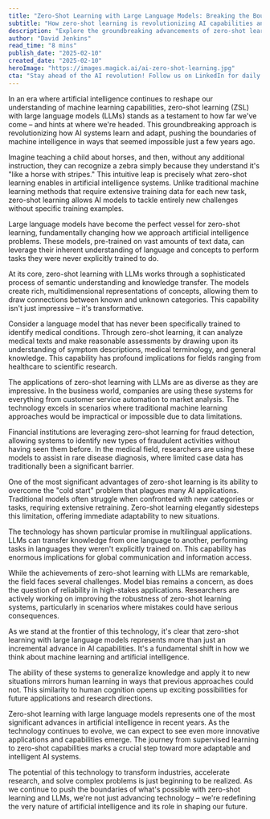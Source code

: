 ```yaml
---
title: "Zero-Shot Learning with Large Language Models: Breaking the Boundaries of AI Understanding"
subtitle: "How zero-shot learning is revolutionizing AI capabilities and reshaping machine intelligence"
description: "Explore the groundbreaking advancements of zero-shot learning with large language models, highlighting how this innovative approach is transforming industries like healthcare and finance by enabling AI to tackle new challenges without specific training."
author: "David Jenkins"
read_time: "8 mins"
publish_date: "2025-02-10"
created_date: "2025-02-10"
heroImage: "https://images.magick.ai/ai-zero-shot-learning.jpg"
cta: "Stay ahead of the AI revolution! Follow us on LinkedIn for daily insights into groundbreaking developments in zero-shot learning and other cutting-edge AI technologies."
---
```


In an era where artificial intelligence continues to reshape our understanding of machine learning capabilities, zero-shot learning (ZSL) with large language models (LLMs) stands as a testament to how far we've come – and hints at where we're headed. This groundbreaking approach is revolutionizing how AI systems learn and adapt, pushing the boundaries of machine intelligence in ways that seemed impossible just a few years ago.

Imagine teaching a child about horses, and then, without any additional instruction, they can recognize a zebra simply because they understand it's "like a horse with stripes." This intuitive leap is precisely what zero-shot learning enables in artificial intelligence systems. Unlike traditional machine learning methods that require extensive training data for each new task, zero-shot learning allows AI models to tackle entirely new challenges without specific training examples.

Large language models have become the perfect vessel for zero-shot learning, fundamentally changing how we approach artificial intelligence problems. These models, pre-trained on vast amounts of text data, can leverage their inherent understanding of language and concepts to perform tasks they were never explicitly trained to do.

At its core, zero-shot learning with LLMs works through a sophisticated process of semantic understanding and knowledge transfer. The models create rich, multidimensional representations of concepts, allowing them to draw connections between known and unknown categories. This capability isn't just impressive – it's transformative.

Consider a language model that has never been specifically trained to identify medical conditions. Through zero-shot learning, it can analyze medical texts and make reasonable assessments by drawing upon its understanding of symptom descriptions, medical terminology, and general knowledge. This capability has profound implications for fields ranging from healthcare to scientific research.

The applications of zero-shot learning with LLMs are as diverse as they are impressive. In the business world, companies are using these systems for everything from customer service automation to market analysis. The technology excels in scenarios where traditional machine learning approaches would be impractical or impossible due to data limitations.

Financial institutions are leveraging zero-shot learning for fraud detection, allowing systems to identify new types of fraudulent activities without having seen them before. In the medical field, researchers are using these models to assist in rare disease diagnosis, where limited case data has traditionally been a significant barrier.

One of the most significant advantages of zero-shot learning is its ability to overcome the "cold start" problem that plagues many AI applications. Traditional models often struggle when confronted with new categories or tasks, requiring extensive retraining. Zero-shot learning elegantly sidesteps this limitation, offering immediate adaptability to new situations.

The technology has shown particular promise in multilingual applications. LLMs can transfer knowledge from one language to another, performing tasks in languages they weren't explicitly trained on. This capability has enormous implications for global communication and information access.

While the achievements of zero-shot learning with LLMs are remarkable, the field faces several challenges. Model bias remains a concern, as does the question of reliability in high-stakes applications. Researchers are actively working on improving the robustness of zero-shot learning systems, particularly in scenarios where mistakes could have serious consequences.

As we stand at the frontier of this technology, it's clear that zero-shot learning with large language models represents more than just an incremental advance in AI capabilities. It's a fundamental shift in how we think about machine learning and artificial intelligence.

The ability of these systems to generalize knowledge and apply it to new situations mirrors human learning in ways that previous approaches could not. This similarity to human cognition opens up exciting possibilities for future applications and research directions.

Zero-shot learning with large language models represents one of the most significant advances in artificial intelligence in recent years. As the technology continues to evolve, we can expect to see even more innovative applications and capabilities emerge. The journey from supervised learning to zero-shot capabilities marks a crucial step toward more adaptable and intelligent AI systems.

The potential of this technology to transform industries, accelerate research, and solve complex problems is just beginning to be realized. As we continue to push the boundaries of what's possible with zero-shot learning and LLMs, we're not just advancing technology – we're redefining the very nature of artificial intelligence and its role in shaping our future.